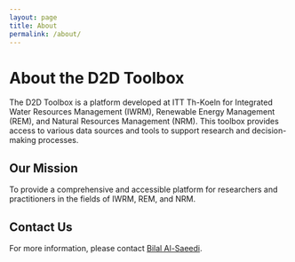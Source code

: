 ```yaml
---
layout: page
title: About
permalink: /about/
---
```


# About the D2D Toolbox

The D2D Toolbox is a platform developed at ITT Th-Koeln for Integrated Water Resources Management (IWRM), Renewable Energy Management (REM), and Natural Resources Management (NRM). This toolbox provides access to various data sources and tools to support research and decision-making processes.

## Our Mission

To provide a comprehensive and accessible platform for researchers and practitioners in the fields of IWRM, REM, and NRM.

## Contact Us

For more information, please contact [Bilal Al-Saeedi](mailto:bilal.al-saeedi@th-koeln.de).
